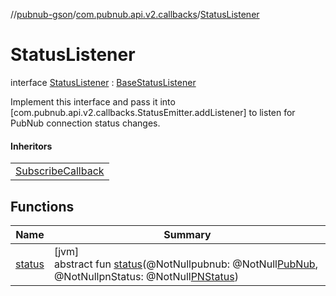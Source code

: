 //[pubnub-gson](../../../index.md)/[com.pubnub.api.v2.callbacks](../index.md)/[StatusListener](index.md)

# StatusListener

interface [StatusListener](index.md) : [BaseStatusListener](../../../../pubnub-gson/com.pubnub.api.v2.callbacks/-base-status-listener/index.md)

Implement this interface and pass it into [com.pubnub.api.v2.callbacks.StatusEmitter.addListener] to listen for PubNub connection status changes.

#### Inheritors

| |
|---|
| [SubscribeCallback](../../com.pubnub.api.callbacks/-subscribe-callback/index.md) |

## Functions

| Name | Summary |
|---|---|
| [status](status.md) | [jvm]<br>abstract fun [status](status.md)(@NotNullpubnub: @NotNull[PubNub](../../com.pubnub.api/-pub-nub/index.md), @NotNullpnStatus: @NotNull[PNStatus](../../../../pubnub-core/pubnub-core-api/pubnub-core-api/com.pubnub.api.models.consumer/-p-n-status/index.md)) |
